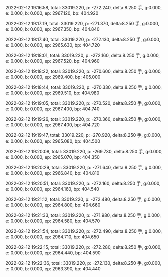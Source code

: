 2022-02-12 19:16:58, total: 33019.220, p: -272.240, delta:8.250 手, g:0.000, e: 0.000, b: 0.000, ep: 2967.120, bp: 404.920

2022-02-12 19:17:19, total: 33019.220, p: -271.370, delta:8.250 手, g:0.000, e: 0.000, b: 0.000, ep: 2967.350, bp: 404.840

2022-02-12 19:17:40, total: 33019.220, p: -272.130, delta:8.250 手, g:0.000, e: 0.000, b: 0.000, ep: 2965.630, bp: 404.720

2022-02-12 19:18:01, total: 33019.220, p: -272.160, delta:8.250 手, g:0.000, e: 0.000, b: 0.000, ep: 2967.520, bp: 404.960

2022-02-12 19:18:22, total: 33019.220, p: -270.600, delta:8.250 手, g:0.000, e: 0.000, b: 0.000, ep: 2969.400, bp: 405.000

2022-02-12 19:18:44, total: 33019.220, p: -270.330, delta:8.250 手, g:0.000, e: 0.000, b: 0.000, ep: 2969.510, bp: 404.980

2022-02-12 19:19:05, total: 33019.220, p: -270.520, delta:8.250 手, g:0.000, e: 0.000, b: 0.000, ep: 2967.400, bp: 404.740

2022-02-12 19:19:26, total: 33019.220, p: -270.360, delta:8.250 手, g:0.000, e: 0.000, b: 0.000, ep: 2967.400, bp: 404.720

2022-02-12 19:19:47, total: 33019.220, p: -270.920, delta:8.250 手, g:0.000, e: 0.000, b: 0.000, ep: 2965.080, bp: 404.500

2022-02-12 19:20:08, total: 33019.220, p: -269.730, delta:8.250 手, g:0.000, e: 0.000, b: 0.000, ep: 2965.070, bp: 404.350

2022-02-12 19:20:29, total: 33019.220, p: -271.640, delta:8.250 手, g:0.000, e: 0.000, b: 0.000, ep: 2966.840, bp: 404.810

2022-02-12 19:20:51, total: 33019.220, p: -272.160, delta:8.250 手, g:0.000, e: 0.000, b: 0.000, ep: 2964.160, bp: 404.540

2022-02-12 19:21:12, total: 33019.220, p: -272.480, delta:8.250 手, g:0.000, e: 0.000, b: 0.000, ep: 2964.800, bp: 404.660

2022-02-12 19:21:33, total: 33019.220, p: -271.980, delta:8.250 手, g:0.000, e: 0.000, b: 0.000, ep: 2964.580, bp: 404.570

2022-02-12 19:21:54, total: 33019.220, p: -272.490, delta:8.250 手, g:0.000, e: 0.000, b: 0.000, ep: 2964.710, bp: 404.650

2022-02-12 19:22:15, total: 33019.220, p: -272.280, delta:8.250 手, g:0.000, e: 0.000, b: 0.000, ep: 2964.440, bp: 404.590

2022-02-12 19:22:36, total: 33019.220, p: -272.130, delta:8.250 手, g:0.000, e: 0.000, b: 0.000, ep: 2963.390, bp: 404.440